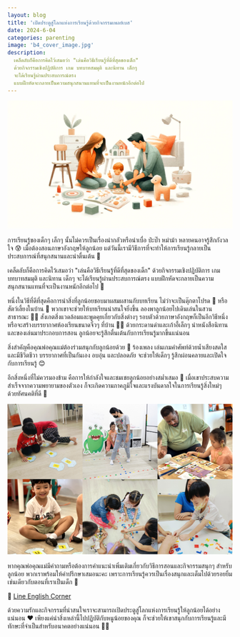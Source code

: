 ```yaml
---
layout: blog
title: 'เปิดประตูสู่โลกแห่งการเรียนรู้ด้วยกิจกรรมเพลย์เบส'
date: 2024-6-04
categories: parenting
image: 'b4_cover_image.jpg'
description:
  เคล็ดลับก็คือการคิดไว้เสมอว่า "เล่นคือวิธีเรียนรู้ที่ดีที่สุดของเด็ก"
  ด้วยกิจกรรมเชิงปฏิบัติการ เกม บทบาทสมมุติ และนิทาน เด็กๆ
  จะได้เรียนรู้ผ่านประสบการณ์ตรง
  แบบฝึกหัดจะกลายเป็นความสนุกสนานแทนที่จะเป็นงานหนักอีกต่อไป
---
```


![น้องทำกิจกรรมกับผู้ปกครอง](/assets/image/blog/b4_content.jpg)

การเรียนรู้ของเด็กๆ เล็กๆ นั้นไม่ควรเป็นเรื่องน่ากลัวหรือน่าเบื่อ ป่ะป๊า หม่าม้า
หลายคนอาจรู้สึกกังวลใจ 😰 เมื่อต้องสอนภาษาอังกฤษให้ลูกน้อย
แต่วันนี้เรามีวิธีการที่จะทำให้การเรียนรู้กลายเป็นประสบการณ์ที่สนุกสนานและน่าตื่นเต้น
🤩

เคล็ดลับก็คือการคิดไว้เสมอว่า "เล่นคือวิธีเรียนรู้ที่ดีที่สุดของเด็ก"
ด้วยกิจกรรมเชิงปฏิบัติการ เกม บทบาทสมมุติ และนิทาน เด็กๆ
จะได้เรียนรู้ผ่านประสบการณ์ตรง
แบบฝึกหัดจะกลายเป็นความสนุกสนานแทนที่จะเป็นงานหนักอีกต่อไป 🥳

หนึ่งในวิธีที่ดีที่สุดคือการนำสิ่งที่ลูกน้อยชอบมาผสมผสานกับบทเรียน
ไม่ว่าจะเป็นตุ๊กตาโปรด 🐻 หรือสัตว์เลี้ยงในบ้าน 🐶
พวกเขาจะช่วยให้บทเรียนน่าสนใจยิ่งขึ้น ลองพาลูกน้อยไปเดินเล่นในสวนสาธารณะ 🌳🌸
สังเกตสิ่งแวดล้อมและพูดคุยเกี่ยวกับสิ่งต่างๆ
รอบตัวด้วยภาษาอังกฤษก็เป็นอีกวิธีหนึ่ง หรือจะสร้างบรรยากาศห้องเรียนขนาดจิ๋วๆ
ที่บ้าน 👩‍🏫 ด้วยกระดานดำและเก้าอี้เล็กๆ นำหนังสือนิทานและของเล่นมาประกอบการสอน
ลูกน้อยจะรู้สึกตื่นเต้นกับการเรียนรู้มากขึ้นแน่นอน

สิ่งสำคัญคือคุณพ่อคุณแม่ต้องร่วมสนุกกับลูกน้อยด้วย 👫 ร้องเพลง
เล่นเกมคำศัพท์ด้วยน้ำเสียงสดใสและมีชีวิตชีวา บรรยากาศที่เป็นกันเอง อบอุ่น
และปลอดภัย จะช่วยให้เด็กๆ รู้สึกผ่อนคลายและเปิดใจกับการเรียนรู้ 😊

อีกสิ่งหนึ่งที่ไม่ควรมองข้าม คือการให้กำลังใจและชมเชยลูกน้อยอย่างสม่ำเสมอ 👏
เมื่อเขาประสบความสำเร็จจากความพยายามของตัวเอง
ก็จะเกิดความภาคภูมิใจและแรงบันดาลใจในการเรียนรู้สิ่งใหม่ๆ ด้วยทัศนคติที่ดี 🥰

![น้องทำกิจกรรมในห้องเรียน](/assets/image/blog/b6_content_2.jpg)

หากคุณพ่อคุณแม่มีคำถามหรือต้องการคำแนะนำเพิ่มเติมเกี่ยวกับวิธีการสอนและกิจกรรมสนุกๆ
สำหรับลูกน้อย พวกเราพร้อมให้คำปรึกษาเสมอนะคะ
เพราะการเรียนรู้ควรเป็นเรื่องสนุกและเต็มไปด้วยรอยยิ้ม
เช่นเดียวกับตอนที่เราเป็นเด็ก 🤗

💬 [Line English Corner](https://lin.ee/A0eizei)

ด้วยความรักและกิจกรรมที่น่าสนใจเราจะสามารถเปิดประตูสู่โลกแห่งการเรียนรู้ให้ลูกน้อยได้อย่างแน่นอน
❤️ เพียงแค่นำสิ่งเหล่านี้ไปปฏิบัติกับหนูน้อยของคุณ
ก็จะช่วยให้เขาสนุกกับการเรียนรู้และมีทักษะที่จำเป็นสำหรับอนาคตอย่างแน่นอน 💪🌈
